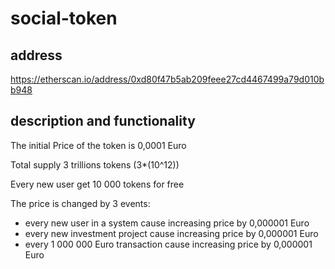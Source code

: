 # social-token

## address

https://etherscan.io/address/0xd80f47b5ab209feee27cd4467499a79d010bb948

## description and functionality

The initial Price of the token is 0,0001 Euro

Total supply 3 trillions tokens (3*(10^12))

Every new user get 10 000 tokens for free


The price is changed by 3 events:
- every new user in a system cause increasing price by 0,000001 Euro
- every new investment project cause increasing price by 0,000001 Euro
- every 1 000 000 Euro transaction cause increasing price by 0,000001 Euro


